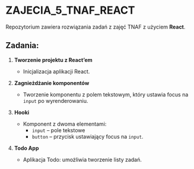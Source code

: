 # ZAJECIA_5_TNAF_REACT

Repozytorium zawiera rozwiązania zadań z zajęć TNAF z użyciem **React**.

## Zadania:

1. **Tworzenie projektu z React’em**

   - Inicjalizacja aplikacji React.

2. **Zagnieżdżanie komponentów**

   - Tworzenie komponentu z polem tekstowym, który ustawia focus na `input` po wyrenderowaniu.

3. **Hooki**

   - Komponent z dwoma elementami:
     - `input` – pole tekstowe
     - `button` – przycisk ustawiający focus na `input`.

4. **Todo App**
   - Aplikacja Todo: umożliwia tworzenie listy zadań.

